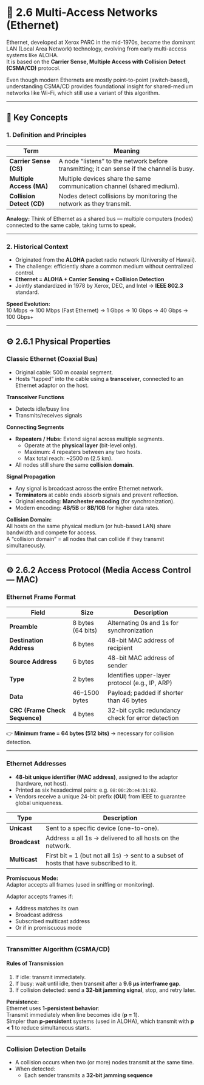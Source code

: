 # 🧭 2.6 Multi-Access Networks (Ethernet)

Ethernet, developed at Xerox PARC in the mid-1970s, became the dominant LAN (Local Area Network) technology, evolving from early multi-access systems like ALOHA.  
It is based on the **Carrier Sense, Multiple Access with Collision Detect (CSMA/CD)** protocol.

Even though modern Ethernets are mostly point-to-point (switch-based), understanding CSMA/CD provides foundational insight for shared-medium networks like Wi-Fi, which still use a variant of this algorithm.

---

## 🔑 Key Concepts

### 1. Definition and Principles

| Term | Meaning |
|------|----------|
| **Carrier Sense (CS)** | A node “listens” to the network before transmitting; it can sense if the channel is busy. |
| **Multiple Access (MA)** | Multiple devices share the same communication channel (shared medium). |
| **Collision Detect (CD)** | Nodes detect collisions by monitoring the network as they transmit. |

**Analogy:** Think of Ethernet as a shared bus — multiple computers (nodes) connected to the same cable, taking turns to speak.

---

### 2. Historical Context

- Originated from the **ALOHA** packet radio network (University of Hawaii).  
- The challenge: efficiently share a common medium without centralized control.  
- **Ethernet = ALOHA + Carrier Sensing + Collision Detection**  
- Jointly standardized in 1978 by Xerox, DEC, and Intel → **IEEE 802.3** standard.  

**Speed Evolution:**  
10 Mbps → 100 Mbps (Fast Ethernet) → 1 Gbps → 10 Gbps → 40 Gbps → 100 Gbps+

---

## ⚙️ 2.6.1 Physical Properties

### Classic Ethernet (Coaxial Bus)

- Original cable: 500 m coaxial segment.  
- Hosts “tapped” into the cable using a **transceiver**, connected to an Ethernet adaptor on the host.

**Transceiver Functions**
- Detects idle/busy line  
- Transmits/receives signals  

**Connecting Segments**
- **Repeaters / Hubs:** Extend signal across multiple segments.  
  - Operate at the **physical layer** (bit-level only).  
  - Maximum: 4 repeaters between any two hosts.  
  - Max total reach: ~2500 m (2.5 km).  
- All nodes still share the same **collision domain**.

**Signal Propagation**
- Any signal is broadcast across the entire Ethernet network.  
- **Terminators** at cable ends absorb signals and prevent reflection.  
- Original encoding: **Manchester encoding** (for synchronization).  
- Modern encoding: **4B/5B** or **8B/10B** for higher data rates.

**Collision Domain:**  
All hosts on the same physical medium (or hub-based LAN) share bandwidth and compete for access.  
A “collision domain” = all nodes that can collide if they transmit simultaneously.

---

## ⚙️ 2.6.2 Access Protocol (Media Access Control — MAC)

### Ethernet Frame Format

| Field | Size | Description |
|--------|------|-------------|
| **Preamble** | 8 bytes (64 bits) | Alternating 0s and 1s for synchronization |
| **Destination Address** | 6 bytes | 48-bit MAC address of recipient |
| **Source Address** | 6 bytes | 48-bit MAC address of sender |
| **Type** | 2 bytes | Identifies upper-layer protocol (e.g., IP, ARP) |
| **Data** | 46–1500 bytes | Payload; padded if shorter than 46 bytes |
| **CRC (Frame Check Sequence)** | 4 bytes | 32-bit cyclic redundancy check for error detection |

👉 **Minimum frame = 64 bytes (512 bits)** → necessary for collision detection.

---

### Ethernet Addresses

- **48-bit unique identifier (MAC address)**, assigned to the adaptor (hardware, not host).  
- Printed as six hexadecimal pairs: e.g. `08:00:2b:e4:b1:02`.  
- Vendors receive a unique 24-bit prefix (**OUI**) from IEEE to guarantee global uniqueness.

| Type | Description |
|------|--------------|
| **Unicast** | Sent to a specific device (one-to-one). |
| **Broadcast** | Address = all 1s → delivered to all hosts on the network. |
| **Multicast** | First bit = 1 (but not all 1s) → sent to a subset of hosts that have subscribed to it. |

**Promiscuous Mode:**  
Adaptor accepts all frames (used in sniffing or monitoring).  

Adaptor accepts frames if:
- Address matches its own  
- Broadcast address  
- Subscribed multicast address  
- Or if in promiscuous mode  

---

### Transmitter Algorithm (CSMA/CD)

#### Rules of Transmission
1. If idle: transmit immediately.  
2. If busy: wait until idle, then transmit after a **9.6 μs interframe gap**.  
3. If collision detected: send a **32-bit jamming signal**, stop, and retry later.

**Persistence:**  
Ethernet uses **1-persistent behavior**:  
Transmit immediately when line becomes idle (**p = 1**).  
Simpler than **p-persistent** systems (used in ALOHA), which transmit with **p < 1** to reduce simultaneous starts.

---

### Collision Detection Details
- A collision occurs when two (or more) nodes transmit at the same time.  
- When detected:
  - Each sender transmits a **32-bit jamming sequence**
